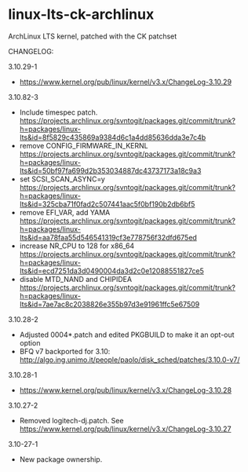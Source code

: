 linux-lts-ck-archlinux
======================

ArchLinux LTS kernel, patched with the CK patchset

CHANGELOG:

3.10.29-1
  * https://www.kernel.org/pub/linux/kernel/v3.x/ChangeLog-3.10.29
  
3.10.82-3
  * Include timespec patch. https://projects.archlinux.org/svntogit/packages.git/commit/trunk?h=packages/linux-lts&id=8f5829c435869a9384d6c1a4dd85636dda3e7c4b
  * remove CONFIG_FIRMWARE_IN_KERNL https://projects.archlinux.org/svntogit/packages.git/commit/trunk?h=packages/linux-lts&id=50bf97fa699d2b353034887dc43737173a18c9a3
  * set SCSI_SCAN_ASYNC=y https://projects.archlinux.org/svntogit/packages.git/commit/trunk?h=packages/linux-lts&id=325cba71f0fad2c507441aac5f0bf190b2db6bf5
  * remove EFI_VAR, add YAMA https://projects.archlinux.org/svntogit/packages.git/commit/trunk?h=packages/linux-lts&id=aa78faa55d546541319cf3e778756f32dfd675ed
  * increase NR_CPU to 128 for x86_64 https://projects.archlinux.org/svntogit/packages.git/commit/trunk?h=packages/linux-lts&id=ecd7251da3d0490004da3d2c0e12088551827ce5
  * disable MTD_NAND and CHIPIDEA https://projects.archlinux.org/svntogit/packages.git/commit/trunk?h=packages/linux-lts&id=7ae7ac8c2038826e355b97d3e91961ffc5e67509
  
3.10.28-2
  
  * Adjusted 0004*.patch and edited PKGBUILD to make it an opt-out option
  * BFQ v7 backported for 3.10: http://algo.ing.unimo.it/people/paolo/disk_sched/patches/3.10.0-v7/

3.10.28-1
  
  * https://www.kernel.org/pub/linux/kernel/v3.x/ChangeLog-3.10.28

3.10.27-2

  * Removed logitech-dj.patch. See https://www.kernel.org/pub/linux/kernel/v3.x/ChangeLog-3.10.27
  
3.10-27-1

  * New package ownership.
